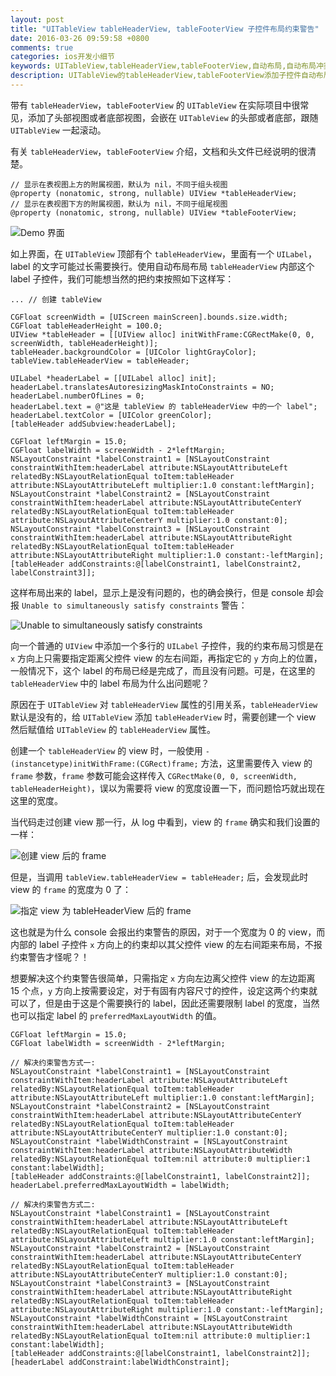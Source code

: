 ```yaml
---
layout: post
title: "UITableView tableHeaderView, tableFooterView 子控件布局约束警告"
date: 2016-03-26 09:59:58 +0800
comments: true
categories: ios开发小细节
keywords: UITableView,tableHeaderView,tableFooterView,自动布局,自动布局冲突
description: UITableView的tableHeaderView,tableFooterView添加子控件自动布局约束冲突
---
```


带有 `tableHeaderView`，`tableFooterView` 的 `UITableView` 在实际项目中很常见，添加了头部视图或者底部视图，会嵌在 `UITableView` 的头部或者底部，跟随 `UITableView` 一起滚动。

有关 `tableHeaderView`，`tableFooterView` 介绍，文档和头文件已经说明的很清楚。

```objc
// 显示在表视图上方的附属视图，默认为 nil，不同于组头视图
@property (nonatomic, strong, nullable) UIView *tableHeaderView;
// 显示在表视图下方的附属视图，默认为 nil，不同于组尾视图
@property (nonatomic, strong, nullable) UIView *tableFooterView;
```

<!--more-->

![Demo 界面]({{root_url}}/images/QQ20160410-0@2x.png)

如上界面，在 `UITableView` 顶部有个 `tableHeaderView`，里面有一个 `UILabel`，label 的文字可能过长需要换行。使用自动布局布局 `tableHeaderView` 内部这个 label 子控件，我们可能想当然的把约束按照如下这样写：

```objc
... // 创建 tableView

CGFloat screenWidth = [UIScreen mainScreen].bounds.size.width;
CGFloat tableHeaderHeight = 100.0;
UIView *tableHeader = [[UIView alloc] initWithFrame:CGRectMake(0, 0, screenWidth, tableHeaderHeight)];
tableHeader.backgroundColor = [UIColor lightGrayColor];
tableView.tableHeaderView = tableHeader;

UILabel *headerLabel = [[UILabel alloc] init];
headerLabel.translatesAutoresizingMaskIntoConstraints = NO;
headerLabel.numberOfLines = 0;
headerLabel.text = @"这是 tableView 的 tableHeaderView 中的一个 label";
headerLabel.textColor = [UIColor greenColor];
[tableHeader addSubview:headerLabel];

CGFloat leftMargin = 15.0;
CGFloat labelWidth = screenWidth - 2*leftMargin;
NSLayoutConstraint *labelConstraint1 = [NSLayoutConstraint constraintWithItem:headerLabel attribute:NSLayoutAttributeLeft relatedBy:NSLayoutRelationEqual toItem:tableHeader attribute:NSLayoutAttributeLeft multiplier:1.0 constant:leftMargin];
NSLayoutConstraint *labelConstraint2 = [NSLayoutConstraint constraintWithItem:headerLabel attribute:NSLayoutAttributeCenterY relatedBy:NSLayoutRelationEqual toItem:tableHeader attribute:NSLayoutAttributeCenterY multiplier:1.0 constant:0];
NSLayoutConstraint *labelConstraint3 = [NSLayoutConstraint constraintWithItem:headerLabel attribute:NSLayoutAttributeRight relatedBy:NSLayoutRelationEqual toItem:tableHeader attribute:NSLayoutAttributeRight multiplier:1.0 constant:-leftMargin];
[tableHeader addConstraints:@[labelConstraint1, labelConstraint2, labelConstraint3]];
```

这样布局出来的 label，显示上是没有问题的，也的确会换行，但是 console 却会报 `Unable to simultaneously satisfy constraints` 警告：

![Unable to simultaneously satisfy constraints]({{root_url}}/images/QQ20160424-0@2x.png)

向一个普通的 `UIView` 中添加一个多行的 `UILabel` 子控件，我的约束布局习惯是在 `x` 方向上只需要指定距离父控件 view 的左右间距，再指定它的 `y` 方向上的位置，一般情况下，这个 label 的布局已经是完成了，而且没有问题。可是，在这里的 `tableHeaderView` 中的 label 布局为什么出问题呢？

原因在于 `UITableView` 对 `tableHeaderView` 属性的引用关系，`tableHeaderView` 默认是没有的，给 `UITableView` 添加 `tableHeaderView` 时，需要创建一个 view 然后赋值给 `UITableView` 的 `tableHeaderView` 属性。

创建一个 `tableHeaderView` 的 view 时，一般使用 `- (instancetype)initWithFrame:(CGRect)frame;` 方法，这里需要传入 view 的 `frame` 参数，`frame` 参数可能会这样传入 `CGRectMake(0, 0, screenWidth, tableHeaderHeight)`，误以为需要将 view 的宽度设置一下，而问题恰巧就出现在这里的宽度。

当代码走过创建 view 那一行，从 log 中看到，view 的 `frame` 确实和我们设置的一样：

![创建 view 后的 frame]({{root_url}}/images/QQ20160424-1@2x.png)

但是，当调用 `tableView.tableHeaderView = tableHeader;` 后，会发现此时 view 的 `frame` 的宽度为 0 了：

![指定 view 为 tableHeaderView 后的 frame]({{root_url}}/images/QQ20160424-2@2x.png)

这也就是为什么 console 会报出约束警告的原因，对于一个宽度为 0 的 view，而内部的 label 子控件 `x` 方向上的约束却以其父控件 view 的左右间距来布局，不报约束警告才怪呢？！

想要解决这个约束警告很简单，只需指定 `x` 方向左边离父控件 view 的左边距离 15 个点，`y` 方向上按需要设定，对于有固有内容尺寸的控件，设定这两个约束就可以了，但是由于这是个需要换行的 label，因此还需要限制 label 的宽度，当然也可以指定 label 的 `preferredMaxLayoutWidth` 的值。

```objc
CGFloat leftMargin = 15.0;
CGFloat labelWidth = screenWidth - 2*leftMargin;

// 解决约束警告方式一:
NSLayoutConstraint *labelConstraint1 = [NSLayoutConstraint constraintWithItem:headerLabel attribute:NSLayoutAttributeLeft relatedBy:NSLayoutRelationEqual toItem:tableHeader attribute:NSLayoutAttributeLeft multiplier:1.0 constant:leftMargin];
NSLayoutConstraint *labelConstraint2 = [NSLayoutConstraint constraintWithItem:headerLabel attribute:NSLayoutAttributeCenterY relatedBy:NSLayoutRelationEqual toItem:tableHeader attribute:NSLayoutAttributeCenterY multiplier:1.0 constant:0];
NSLayoutConstraint *labelWidthConstraint = [NSLayoutConstraint constraintWithItem:headerLabel attribute:NSLayoutAttributeWidth relatedBy:NSLayoutRelationEqual toItem:nil attribute:0 multiplier:1 constant:labelWidth];
[tableHeader addConstraints:@[labelConstraint1, labelConstraint2]];
headerLabel.preferredMaxLayoutWidth = labelWidth;

// 解决约束警告方式二:
NSLayoutConstraint *labelConstraint1 = [NSLayoutConstraint constraintWithItem:headerLabel attribute:NSLayoutAttributeLeft relatedBy:NSLayoutRelationEqual toItem:tableHeader attribute:NSLayoutAttributeLeft multiplier:1.0 constant:leftMargin];
NSLayoutConstraint *labelConstraint2 = [NSLayoutConstraint constraintWithItem:headerLabel attribute:NSLayoutAttributeCenterY relatedBy:NSLayoutRelationEqual toItem:tableHeader attribute:NSLayoutAttributeCenterY multiplier:1.0 constant:0];
NSLayoutConstraint *labelConstraint3 = [NSLayoutConstraint constraintWithItem:headerLabel attribute:NSLayoutAttributeRight relatedBy:NSLayoutRelationEqual toItem:tableHeader attribute:NSLayoutAttributeRight multiplier:1.0 constant:-leftMargin];
NSLayoutConstraint *labelWidthConstraint = [NSLayoutConstraint constraintWithItem:headerLabel attribute:NSLayoutAttributeWidth relatedBy:NSLayoutRelationEqual toItem:nil attribute:0 multiplier:1 constant:labelWidth];
[tableHeader addConstraints:@[labelConstraint1, labelConstraint2]];
[headerLabel addConstraint:labelWidthConstraint];
```

